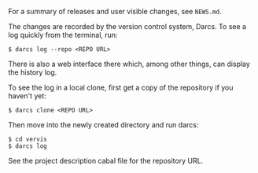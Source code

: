 For a summary of releases and user visible changes, see `NEWS.md`.

The changes are recorded by the version control system, Darcs. To see a log
quickly from the terminal, run:

    $ darcs log --repo <REPO URL>

There is also a web interface there which, among other things, can display the
history log.

To see the log in a local clone, first get a copy of the repository if you
haven't yet:

    $ darcs clone <REPO URL>

Then move into the newly created directory and run darcs:

    $ cd vervis
    $ darcs log

See the project description cabal file for the repository URL.
